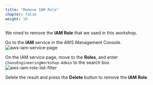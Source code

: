 ```yaml
---
title: "Remove IAM Role"
chapter: false
weight: 10
---
```


We nned to remove the **IAM Role** that we used in this workshop.

Go to the **IAM** service in the AWS Management Console.
![aws-iam-service-page](/images/10_prequisites/iam_01.png)

On the IAM service page, move to the **Roles**, and enter `ChaosEngineeringWorkshop-Admin` to the search box.
![aws-iam-role-list-filter](/images/90_conclusion/10_cleanup/aws-iam-role-list-search.png)

Selete the result and press the **Delete** button to remove the **IAM Role**.
